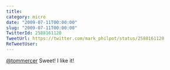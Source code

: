```yaml
---
title: 
category: micro
date: "2009-07-11T00:00:00"
slug: "2009-07-11T00:00:00"
TwitterId: 2588161120
TweetUrl: https://twitter.com/mark_philpot/status/2588161120
ReTweetUser: 
---
```


[@tommercer](https://twitter.com/tommercer) Sweet!  I like it!